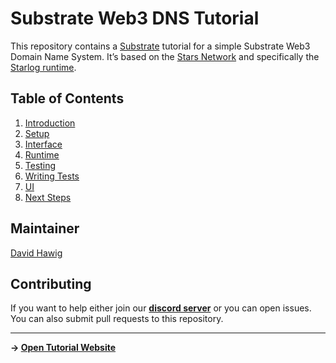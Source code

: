 # Substrate Web3 DNS Tutorial 

This repository contains a [Substrate](https://github.com/paritytech/substrate) tutorial for a simple Substrate Web3 Domain Name System. It’s based on the [Stars Network](https://github.com/PACTCare/Stars-Network/blob/master/WHITEPAPER.md) and specifically the [Starlog runtime](https://github.com/PACTCare/Starlog). 

## Table of Contents

1. [Introduction](./tutorial/1_introduction.md)
2. [Setup](./tutorial/2_setup.md)
3. [Interface](./tutorial/3_interface.md)
4. [Runtime](./tutorial/4_runtime.md)
5. [Testing](./tutorial/5_testing.md)
6. [Writing Tests](./tutorial/6_tests.md)
7. [UI](./tutorial/7_ui.md)
8. [Next Steps](./tutorial/8_next_steps.md)

## Maintainer

[David Hawig](https://github.com/Noc2)

## Contributing

If you want to help either join our **[discord server](https://discord.gg/VMj7PFN)** or you can open issues. You can also submit pull requests to this repository.

---

**-> [Open Tutorial Website](https://pactcare.github.io/Substrate-Web3-DNS-Tutorial/tutorial/1_introduction.html)**
